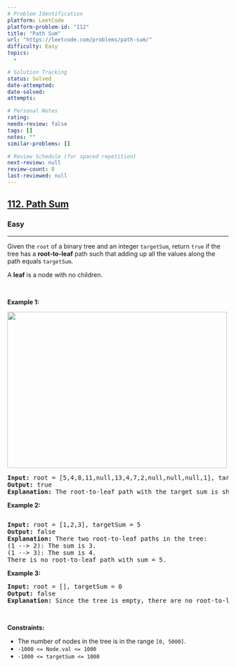```yaml
---
# Problem Identification
platform: LeetCode
platform-problem-id: "112"
title: "Path Sum"
url: "https://leetcode.com/problems/path-sum/"
difficulty: Easy
topics:
  -

# Solution Tracking
status: Solved
date-attempted:
date-solved:
attempts:

# Personal Notes
rating:
needs-review: false
tags: []
notes: ""
similar-problems: []

# Review Schedule (for spaced repetition)
next-review: null
review-count: 0
last-reviewed: null
---
```


<h2><a href="https://leetcode.com/problems/path-sum/">112. Path Sum</a></h2><h3>Easy</h3><hr><div><p>Given the <code>root</code> of a binary tree and an integer <code>targetSum</code>, return <code>true</code> if the tree has a <strong>root-to-leaf</strong> path such that adding up all the values along the path equals <code>targetSum</code>.</p>

<p>A <strong>leaf</strong> is a node with no children.</p>

<p>&nbsp;</p>
<p><strong class="example">Example 1:</strong></p>
<img alt="" src="https://assets.leetcode.com/uploads/2021/01/18/pathsum1.jpg" style="width: 500px; height: 356px;">
<pre><strong>Input:</strong> root = [5,4,8,11,null,13,4,7,2,null,null,null,1], targetSum = 22
<strong>Output:</strong> true
<strong>Explanation:</strong> The root-to-leaf path with the target sum is shown.
</pre>

<p><strong class="example">Example 2:</strong></p>
<img alt="" src="https://assets.leetcode.com/uploads/2021/01/18/pathsum2.jpg">
<pre><strong>Input:</strong> root = [1,2,3], targetSum = 5
<strong>Output:</strong> false
<strong>Explanation:</strong> There two root-to-leaf paths in the tree:
(1 --&gt; 2): The sum is 3.
(1 --&gt; 3): The sum is 4.
There is no root-to-leaf path with sum = 5.
</pre>

<p><strong class="example">Example 3:</strong></p>

<pre><strong>Input:</strong> root = [], targetSum = 0
<strong>Output:</strong> false
<strong>Explanation:</strong> Since the tree is empty, there are no root-to-leaf paths.
</pre>

<p>&nbsp;</p>
<p><strong>Constraints:</strong></p>

<ul>
	<li>The number of nodes in the tree is in the range <code>[0, 5000]</code>.</li>
	<li><code>-1000 &lt;= Node.val &lt;= 1000</code></li>
	<li><code>-1000 &lt;= targetSum &lt;= 1000</code></li>
</ul>
</div>